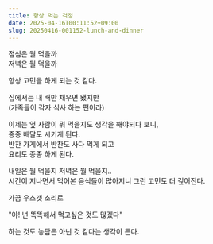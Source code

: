 ```yaml
---
title: 항상 먹는 걱정
date: 2025-04-16T00:11:52+09:00
slug: 20250416-001152-lunch-and-dinner
---
```


점심은 뭘 먹을까\
저녁은 뭘 먹을까

항상 고민을 하게 되는 것 같다.

집에서는 내 배만 채우면 됐지만\
(가족들이 각자 식사 하는 편이라)

이제는 옆 사람이 뭐 먹을지도 생각을 해야되다 보니,\
종종 배달도 시키게 된다.\
반찬 가게에서 반찬도 사다 먹게 되고\
요리도 종종 하게 된다.

내일은 뭘 먹을지 저녁은 뭘 먹을지..\
시간이 지나면서 먹어본 음식들이 많아지니 그런 고민도 더 깊어진다.

가끔 우스갯 소리로

"야! 넌 똑똑해서 먹고싶은 것도 많겠다"

하는 것도 농담은 아닌 것 같다는 생각이 든다.
